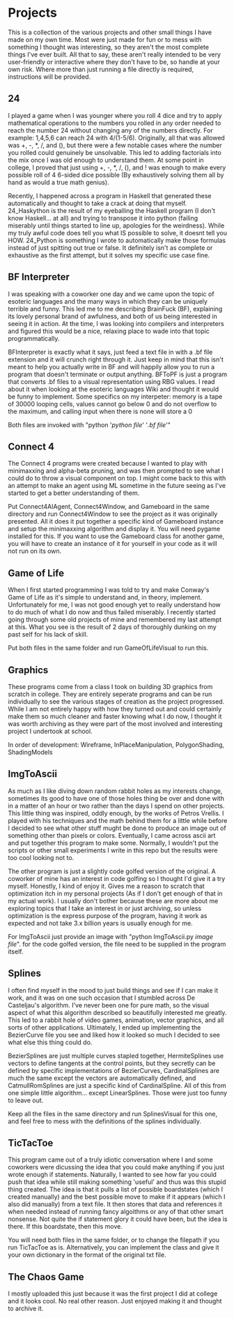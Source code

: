 # Projects

This is a collection of the various projects and other small things I have made on my own time. Most were just made for fun or to mess with something I thought was interesting, so they aren't the most complete things I've ever built. All that to say, these aren't really intended to be very user-friendly or interactive where they don't have to be, so handle at your own risk. Where more than just running a file directly is required, instructions will be provided.

## 24

I played a game when I was younger where you roll 4 dice and try to apply mathematical operations to the numbers you rolled in any order needed to reach the number 24 without changing any of the numbers directly. For example: 1,4,5,6 can reach 24 with 4/(1-5/6). Originally, all that was allowed was +, -, *, /, and (), but there were a few notable cases where the number you rolled could genuinely be unsolvable. This led to adding factorials into the mix once I was old enough to understand them. At some point in college, I proved that just using +, -, *, /, (), and ! was enough to make every possible roll of 4 6-sided dice possible (By exhaustively solving them all by hand as would a true math genius).

Recently, I happened across a program in Haskell that generated these automatically and thought to take a crack at doing that myself. 24_Haskython is the result of my eyeballing the Haskell program (I don't know Haskell... at all) and trying to transpose it into python (failing miserably until things started to line up, apologies for the weirdness). While my truly awful code does tell you what IS possible to solve, it doesnt tell you HOW. 24_Python is something I wrote to automatically make those formulas instead of just spitting out true or false. It definitely isn't as complete or exhaustive as the first attempt, but it solves my specific use case fine.

## BF Interpreter

I was speaking with a coworker one day and we came upon the topic of esoteric languages and the many ways in which they can be uniquely terrible and funny. This led me to me describing BrainFuck (BF), explaining its lovely personal brand of awfulness, and both of us being interested in seeing it in action. At the time, I was looking into compilers and interpreters and figured this would be a nice, relaxing place to wade into that topic programmatically. 

BFInterpreter is exactly what it says, just feed a text file in with a .bf file extension and it will crunch right through it. Just keep in mind that this isn't meant to help you actually write in BF and will happily allow you to run a program that doesn't terminate or output anything. BFToPF is just a program that converts .bf files to a visual representation using RBG values. I read about it when looking at the esoteric languages Wiki and thought it would be funny to implement. Some specifics on my interpeter: memory is a tape of 30000 looping cells, values cannot go below 0 and do not overflow to the maximum, and calling input when there is none will store a 0

Both files are invoked with "python '*python file*' '*.bf file*'"

## Connect 4

The Connect 4 programs were created because I wanted to play with minimaxxing and alpha-beta pruning, and was then prompted to see what I could do to throw a visual component on top. I might come back to this with an attempt to make an agent using ML sometime in the future seeing as I've started to get a better understanding of them.

Put Connect4AIAgent, Connect4Window, and Gameboard in the same directory and run Connect4Window to see the project as it was originally presented. All it does it put together a specific kind of Gameboard instance and setup the minimaxxing algorithm and display it. You will need pygame installed for this. If you want to use the Gameboard class for another game, you will have to create an instance of it for yourself in your code as it will not run on its own.

## Game of Life

When I first started programming I was told to try and make Conway's Game of Life as it's simple to understand and, in theory, implement. Unfortunately for me, I was not good enough yet to really understand how to do much of what I do now and thus failed miserably. I recently started going through some old projects of mine and remembered my last attempt at this. What you see is the result of 2 days of thoroughly dunking on my past self for his lack of skill.

Put both files in the same folder and run GameOfLifeVisual to run this.

## Graphics

These programs come from a class I took on building 3D graphics from scratch in college. They are entirely seperate programs and can be run individually to see the various stages of creation as the project progressed. While I am not entirely happy with how they turned out and could certainly make them so much cleaner and faster knowing what I do now, I thought it was worth archiving as they were part of the most involved and interesting project I undertook at school.

In order of development: Wireframe, InPlaceManipulation, PolygonShading, ShadingModels

## ImgToAscii

As much as I like diving down random rabbit holes as my interests change, sometimes its good to have one of those holes thing be over and done with in a matter of an hour or two rather than the days I spend on other projects. This little thing was inspired, oddly enough, by the works of Petros Vrellis. I played with his techniques and the math behind them for a little while before I decided to see what other stuff mught be done to produce an image out of something other than pixels or colors. Eventually, I came across ascii art and put together this program to make some. Normally, I wouldn't put the scripts or other small experiments I write in this repo but the results were too cool looking not to.

The other program is just a slightly code golfed version of the original. A coworker of mine has an interest in code golfing so I thought I'd give it a try myself. Honestly, I kind of enjoy it. Gives me a reason to scratch that optimization itch in my personal projects (As if I don't get enough of that in my actual work). I usually don't bother because these are more about me exploring topics that I take an interest in or just archiving, so unless optimization is the express purpose of the program, having it work as expected and not take 3.x billion years is usually enough for me.

For ImgToAscii just provide an image with "python ImgToAscii.py *image file*". for the code golfed version, the file need to be supplied in the program itself.

## Splines

I often find myself in the mood to just build things and see if I can make it work, and it was on one such occasion that I stumbled across De Casteljau's algorithm. I've never been one for pure math, so the visual aspect of what this algorithm described so beautifully interested me greatly. This led to a rabbit hole of video games, animation, vector graphics, and all sorts of other applications. Ultimately, I ended up implementing the BezierCurve file you see and liked how it looked so much I decided to see what else this thing could do. 

BezierSplines are just multiple curves stapled together, HermiteSplines use vectors to define tangents at the control points, but they secretly can be defined by specific implementations of BezierCurves, CardinalSplines are much the same except the vectors are automatically defined, and CatmullRomSplines are just a specific kind of CardinalSpline. All of this from one simple little algorithm... except LinearSplines. Those were just too funny to leave out.

Keep all the files in the same directory and run SplinesVisual for this one, and feel free to mess with the definitions of the splines individually.

## TicTacToe

This program came out of a truly idiotic conversation where I and some coworkers were dicussing the idea that you could make anything if you just wrote enough if statements. Naturally, I wanted to see how far you could push that idea while still making something 'useful' and thus was this stupid thing created. The idea is that it pulls a list of possible boardstates (which I created manually) and the best possible move to make if it appears (which I also did manually) from a text file. It then stores that data and references it when needed instead of running fancy algoithms or any of that other smart nonsense. Not quite the if statement glory it could have been, but the idea is there. If this boardstate, then this move.

You will need both files in the same folder, or to change the filepath if you run TicTacToe as is. Alternatively, you can implement the class and give it your own dictionary in the format of the original txt file.

## The Chaos Game

I mostly uploaded this just because it was the first project I did at college and it looks cool. No real other reason. Just enjoyed making it and thought to archive it.